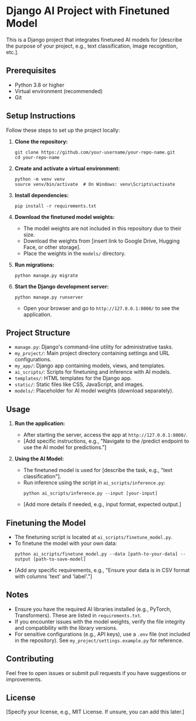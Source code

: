 # Django AI Project with Finetuned Model

This is a Django project that integrates finetuned AI models for [describe the purpose of your project, e.g., text classification, image recognition, etc.].

## Prerequisites
- Python 3.8 or higher
- Virtual environment (recommended)
- Git

## Setup Instructions

Follow these steps to set up the project locally:

1. **Clone the repository:**
   ```
   git clone https://github.com/your-username/your-repo-name.git
   cd your-repo-name
   ```

2. **Create and activate a virtual environment:**
   ```
   python -m venv venv
   source venv/bin/activate  # On Windows: venv\Scripts\activate
   ```

3. **Install dependencies:**
   ```
   pip install -r requirements.txt
   ```

4. **Download the finetuned model weights:**
   - The model weights are not included in this repository due to their size.
   - Download the weights from [insert link to Google Drive, Hugging Face, or other storage].
   - Place the weights in the `models/` directory.

5. **Run migrations:**
   ```
   python manage.py migrate
   ```

6. **Start the Django development server:**
   ```
   python manage.py runserver
   ```
   - Open your browser and go to `http://127.0.0.1:8000/` to see the application.

## Project Structure

- `manage.py`: Django's command-line utility for administrative tasks.
- `my_project/`: Main project directory containing settings and URL configurations.
- `my_app/`: Django app containing models, views, and templates.
- `ai_scripts/`: Scripts for finetuning and inference with AI models.
- `templates/`: HTML templates for the Django app.
- `static/`: Static files like CSS, JavaScript, and images.
- `models/`: Placeholder for AI model weights (download separately).

## Usage

1. **Run the application:**
   - After starting the server, access the app at `http://127.0.0.1:8000/`.
   - [Add specific instructions, e.g., "Navigate to the /predict endpoint to use the AI model for predictions."]

2. **Using the AI Model:**
   - The finetuned model is used for [describe the task, e.g., "text classification"].
   - Run inference using the script in `ai_scripts/inference.py`:
     ```
     python ai_scripts/inference.py --input [your-input]
     ```
   - [Add more details if needed, e.g., input format, expected output.]

## Finetuning the Model

- The finetuning script is located at `ai_scripts/finetune_model.py`.
- To finetune the model with your own data:
  ```
  python ai_scripts/finetune_model.py --data [path-to-your-data] --output [path-to-save-model]
  ```
- [Add any specific requirements, e.g., "Ensure your data is in CSV format with columns 'text' and 'label'."]

## Notes

- Ensure you have the required AI libraries installed (e.g., PyTorch, Transformers). These are listed in `requirements.txt`.
- If you encounter issues with the model weights, verify the file integrity and compatibility with the library versions.
- For sensitive configurations (e.g., API keys), use a `.env` file (not included in the repository). See `my_project/settings.example.py` for reference.

## Contributing

Feel free to open issues or submit pull requests if you have suggestions or improvements.

## License

[Specify your license, e.g., MIT License. If unsure, you can add this later.]